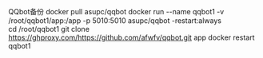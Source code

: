 QQbot备份
docker pull asupc/qqbot
docker run --name qqbot1 -v /root/qqbot1/app:/app -p 5010:5010 asupc/qqbot -restart:always  
cd /root/qqbot1
git clone https://ghproxy.com/https://github.com/afwfv/qqbot.git app
docker restart qqbot1
